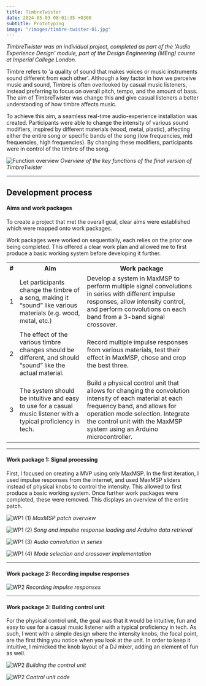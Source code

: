 ```yaml
---
title: TimbreTwister
date: 2024-05-03 08:01:35 +0300
subtitle: Prototyping
image: "/images/timbre-twister-01.jpg"
---
```


<em>TimbreTwister was an individual project, completed as part of the 'Audio Experience Design' module, part of the Design Engineering (MEng) course at Imperial College London.</em>

Timbre refers to 'a quality of sound that makes voices or music instruments sound different from each other'. Although a key factor in how we perceive music and sound, Timbre is often overlooked by casual music listeners, instead preferring to focus on overall pitch, tempo, and the amount of bass. The aim of TimbreTwister was change this and give casual listeners a better understanding of how timbre affects music.

To achieve this aim, a seamless real-time audio-experience installation was created. Participants were able to change the intensity of various sound modifiers, inspired by different materials (wood, metal, plastic), affecting either the entire song or specific bands of the song (low frequencies, mid frequencies, high frequencies). By changing these modifiers, participants were in control of the timbre of the song.

![Function overview](/images/timbre-twister-02.jpg)
_Overview of the key functions of the final version of TimbreTwister_

---

## Development process

#### Aims and work packages

To create a project that met the overall goal, clear aims were established which were mapped onto work packages.

Work packages were worked on sequentially, each relies on the prior one being completed. This offered a clear work plan and allowed me to first produce a basic working system before developing it further.

<div class="table-container">
  <table>
    <tr><th>#</th><th>Aim</th><th>Work package</th></tr>
    <tr><td>1</td><td>Let participants change the timbre of a song, making it “sound” like various materials (e.g. wood, metal, etc.)</td><td>Develop a system in MaxMSP to perform multiple signal convolutions in series with different impulse responses, allow intensity control, and perform convolutions on each band from a 3-band signal crossover.</td></tr>
    <tr><td>2</td><td>The effect of the various timbre changes should be different, and should “sound” like the actual material.</td><td>Record multiple impulse responses from various materials, test their effect in MaxMSP, chose and crop the best three.</td></tr>
    <tr><td>3</td><td>The system should be intuitive and easy to use for a casual music listener with a typical proficiency in tech.</td><td>Build a physical control unit that allows for changing the convolution intensity of each material at each frequency band, and allows for operation mode selection. Integrate the control unit with the MaxMSP system using an Arduino microcontroller.</td></tr>
  </table>
</div>

---

#### Work package 1: Signal processing

First, I focused on creating a MVP using only MaxMSP. In the first iteration, I used impulse responses from the internet, and used MaxMSP sliders instead of physical knobs to control the intensity. This allowed to first produce a basic working system. Once further work packages were completed, these were removed. This displays an overview of the entire patch.

![WP1 (1)](/images/timbre-twister-03.jpg)
_MaxMSP patch overview_

![WP1 (2)](/images/timbre-twister-04.jpg)
_Song and impulse response loading and Arduino data retrieval_

![WP1 (3)](/images/timbre-twister-05.jpg)
_Audio convolution in series_

![WP1 (4)](/images/timbre-twister-06.jpg)
_Mode selection and crossover implementation_

---

#### Work package 2: Recording impulse responses

![WP2](/images/timbre-twister-07.jpg)
_Recording impulse responses_

--- 

#### Work package 3: Building control unit

For the physical control unit, the goal was that it would be intuitive, fun and easy to use for a casual music listener with a typical proficiency in tech. As such, I went with a simple design where the intensity knobs, the focal point, are the first thing you notice when you look at the unit. In order to keep it intuitive, I mimicked the knob layout of a DJ mixer, adding an element of fun as well.

![WP2](/images/timbre-twister-08.jpg)
_Building the control unit_

![WP2](/images/timbre-twister-09.jpg)
_Control unit code_